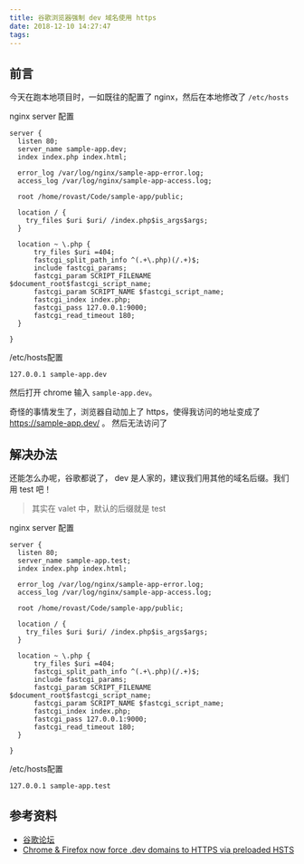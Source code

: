 ```yaml
---
title: 谷歌浏览器强制 dev 域名使用 https
date: 2018-12-10 14:27:47
tags:
---
```


## 前言

今天在跑本地项目时，一如既往的配置了 nginx，然后在本地修改了 `/etc/hosts`

nginx server 配置
```text
server {
  listen 80;
  server_name sample-app.dev;
  index index.php index.html;
  
  error_log /var/log/nginx/sample-app-error.log;
  access_log /var/log/nginx/sample-app-access.log;

  root /home/rovast/Code/sample-app/public;

  location / {
    try_files $uri $uri/ /index.php$is_args$args;
  }

  location ~ \.php {
      try_files $uri =404;
      fastcgi_split_path_info ^(.+\.php)(/.+)$;
      include fastcgi_params;
      fastcgi_param SCRIPT_FILENAME $document_root$fastcgi_script_name;
      fastcgi_param SCRIPT_NAME $fastcgi_script_name;
      fastcgi_index index.php;
      fastcgi_pass 127.0.0.1:9000;
      fastcgi_read_timeout 180;
  }

}
```

/etc/hosts配置
```text
127.0.0.1 sample-app.dev
```

然后打开 chrome 输入 `sample-app.dev`。

奇怪的事情发生了，浏览器自动加上了 https，使得我访问的地址变成了 https://sample-app.dev/ 。 然后无法访问了

## 解决办法

还能怎么办呢，谷歌都说了， dev 是人家的，建议我们用其他的域名后缀。我们用 test 吧！

> 其实在 valet 中，默认的后缀就是 test


nginx server 配置
```text
server {
  listen 80;
  server_name sample-app.test;
  index index.php index.html;
  
  error_log /var/log/nginx/sample-app-error.log;
  access_log /var/log/nginx/sample-app-access.log;

  root /home/rovast/Code/sample-app/public;

  location / {
    try_files $uri $uri/ /index.php$is_args$args;
  }

  location ~ \.php {
      try_files $uri =404;
      fastcgi_split_path_info ^(.+\.php)(/.+)$;
      include fastcgi_params;
      fastcgi_param SCRIPT_FILENAME $document_root$fastcgi_script_name;
      fastcgi_param SCRIPT_NAME $fastcgi_script_name;
      fastcgi_index index.php;
      fastcgi_pass 127.0.0.1:9000;
      fastcgi_read_timeout 180;
  }

}
```

/etc/hosts配置
```text
127.0.0.1 sample-app.test
```


## 参考资料

- [谷歌论坛](https://productforums.google.com/forum/#!topic/chrome/tDpGgzVX3NA)
- [Chrome & Firefox now force .dev domains to HTTPS via preloaded HSTS](https://ma.ttias.be/chrome-force-dev-domains-https-via-preloaded-hsts/)
